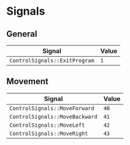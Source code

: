 # Signals
## General
| Signal                           | Value  |
|----------------------------------|--------|
| ``ControlSignals::ExitProgram``  | ``1``  |

## Movement
| Signal                           | Value  |
|----------------------------------|--------|
| ``ControlSignals::MoveForward``  | ``40`` |
| ``ControlSignals::MoveBackward`` | ``41`` |
| ``ControlSignals::MoveLeft``     | ``42`` |
| ``ControlSignals::MoveRight``    | ``43`` |
